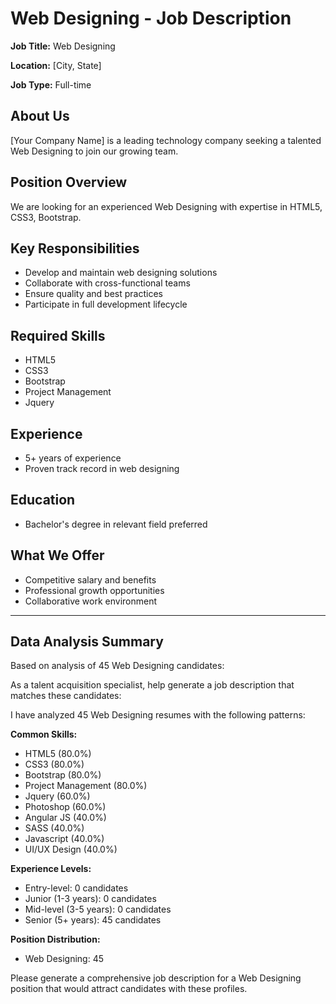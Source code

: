 # Web Designing - Job Description

**Job Title:** Web Designing

**Location:** [City, State]

**Job Type:** Full-time

## About Us

[Your Company Name] is a leading technology company seeking a talented Web Designing to join our growing team.

## Position Overview

We are looking for an experienced Web Designing with expertise in HTML5, CSS3, Bootstrap.

## Key Responsibilities

- Develop and maintain web designing solutions
- Collaborate with cross-functional teams
- Ensure quality and best practices
- Participate in full development lifecycle

## Required Skills

- HTML5
- CSS3
- Bootstrap
- Project Management
- Jquery

## Experience

- 5+ years of experience
- Proven track record in web designing

## Education

- Bachelor's degree in relevant field preferred

## What We Offer

- Competitive salary and benefits
- Professional growth opportunities
- Collaborative work environment

---

## Data Analysis Summary

Based on analysis of 45 Web Designing candidates:

As a talent acquisition specialist, help generate a job description that matches these candidates:

I have analyzed 45 Web Designing resumes with the following patterns:

**Common Skills:**
- HTML5 (80.0%)
- CSS3 (80.0%)
- Bootstrap (80.0%)
- Project Management (80.0%)
- Jquery (60.0%)
- Photoshop (60.0%)
- Angular JS (40.0%)
- SASS (40.0%)
- Javascript (40.0%)
- UI/UX Design (40.0%)

**Experience Levels:**
- Entry-level: 0 candidates
- Junior (1-3 years): 0 candidates
- Mid-level (3-5 years): 0 candidates
- Senior (5+ years): 45 candidates

**Position Distribution:**
- Web Designing: 45

Please generate a comprehensive job description for a Web Designing position that would attract candidates with these profiles.

